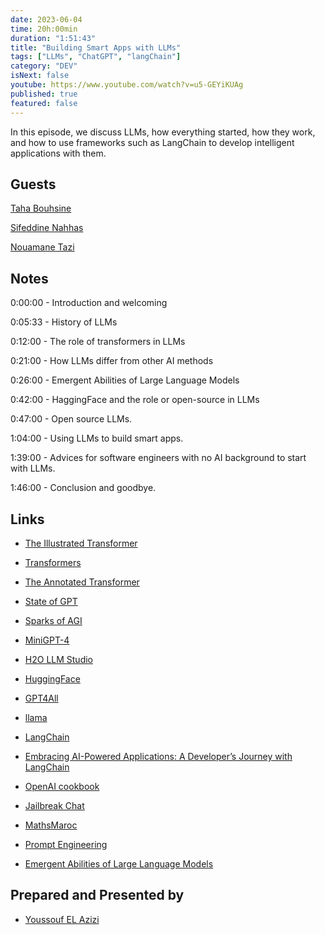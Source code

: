 ```yaml
---
date: 2023-06-04
time: 20h:00min
duration: "1:51:43"
title: "Building Smart Apps with LLMs"
tags: ["LLMs", "ChatGPT", "langChain"]
category: "DEV"
isNext: false
youtube: https://www.youtube.com/watch?v=u5-GEYiKUAg
published: true
featured: false
---
```


In this episode, we discuss LLMs, how everything started, how they work, and how to use frameworks such as LangChain to develop intelligent applications with them.

## Guests

[Taha Bouhsine](https://twitter.com/Tahabsn)

[Sifeddine Nahhas](https://www.linkedin.com/in/sifeddine-nahhas/)

[Nouamane Tazi](https://www.linkedin.com/in/nouamanetazi/)

## Notes

0:00:00 - Introduction and welcoming

0:05:33 - History of LLMs

0:12:00 - The role of transformers in LLMs

0:21:00 - How LLMs differ from other AI methods

0:26:00 - Emergent Abilities of Large Language Models

0:42:00 - HaggingFace and the role or open-source in LLMs

0:47:00 - Open source LLMs.

1:04:00 - Using LLMs to build smart apps.

1:39:00 - Advices for software engineers with no AI background to start with LLMs.

1:46:00 - Conclusion and goodbye.

## Links

- [The Illustrated Transformer](http://jalammar.github.io/illustrated-transformer/)

- [Transformers](https://docs.google.com/presentation/d/1ZXFIhYczos679r70Yu8vV9uO6B1J0ztzeDxbnBxD1S0/mobilepresent?slide=id.g31364026ad_3_2)

- [The Annotated Transformer](https://nlp.seas.harvard.edu/2018/04/03/attention.html)

- [State of GPT](https://www.youtube.com/watch?v=bZQun8Y4L2A)

- [Sparks of AGI](https://www.youtube.com/watch?v=Mqg3aTGNxZ0)

- [MiniGPT-4](https://github.com/Vision-CAIR/MiniGPT-4)

- [H2O LLM Studio](https://github.com/h2oai/h2o-llmstudio)

- [HuggingFace](https://huggingface.co/)

- [GPT4All](https://github.com/nomic-ai/gpt4all)

- [llama](https://github.com/facebookresearch/llama/pull/73)

- [LangChain](https://python.langchain.com/en/latest/)

- [Embracing AI-Powered Applications: A Developer’s Journey with LangChain](https://www.obytes.com/blog/langchain-guide)

- [OpenAI cookbook](https://github.com/openai/openai-cookbook)

- [Jailbreak Chat](https://www.jailbreakchat.com/)

- [MathsMaroc](https://twitter.com/MathsMaroc/status/1657805724766830594)

- [Prompt Engineering](https://github.com/brexhq/prompt-engineering)

- [Emergent Abilities of Large Language Models](https://www.assemblyai.com/blog/emergent-abilities-of-large-language-models/)

## Prepared and Presented by

- [Youssouf EL Azizi](https://elazizi.com/)
